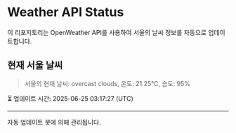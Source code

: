
# Weather API Status

이 리포지토리는 OpenWeather API를 사용하여 서울의 날씨 정보를 자동으로 업데이트합니다.

## 현재 서울 날씨
> 서울의 현재 날씨: overcast clouds, 온도: 21.25°C, 습도: 95%

⏳ 업데이트 시간: 2025-06-25 03:17:27 (UTC)

---
자동 업데이트 봇에 의해 관리됩니다.
